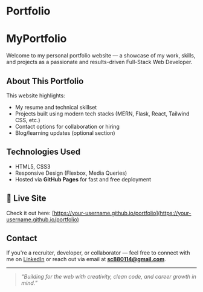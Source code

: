 # Portfolio

# MyPortfolio

Welcome to my personal portfolio website — a showcase of my work, skills, and projects as a passionate and results-driven Full-Stack Web Developer.

## About This Portfolio

This website highlights:
-  My resume and technical skillset
-  Projects built using modern tech stacks (MERN, Flask, React, Tailwind CSS, etc.)
-  Contact options for collaboration or hiring
-  Blog/learning updates (optional section)

## Technologies Used
- HTML5, CSS3
- Responsive Design (Flexbox, Media Queries)
- Hosted via **GitHub Pages** for fast and free deployment

## 🔗 Live Site

Check it out here: [https://your-username.github.io/portfolio](https://your-username.github.io/portfolio)

##  Contact

If you're a recruiter, developer, or collaborator — feel free to connect with me on [LinkedIn](https://www.linkedin.com/in/shubham-chandel-15b867293) or reach out via email at **sc880114@gmail.com**.

---

> *“Building for the web with creativity, clean code, and career growth in mind.”*
